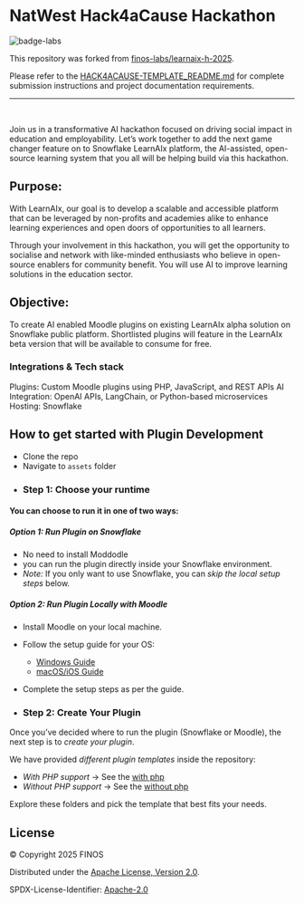 # NatWest Hack4aCause Hackathon

![badge-labs](https://user-images.githubusercontent.com/327285/230928932-7c75f8ed-e57b-41db-9fb7-a292a13a1e58.svg)

This repository was forked from [finos-labs/learnaix-h-2025](https://github.com/finos-labs/learnaix-h-2025).

Please refer to the [HACK4ACAUSE-TEMPLATE_README.md](./HACK4ACAUSE-TEMPLATE_README.md) for complete submission instructions and project documentation requirements.

---

&nbsp;

Join us in a transformative AI hackathon focused on driving social impact in education and
employability. Let’s work together to add the next game changer feature on to Snowflake
LearnAIx platform, the AI-assisted, open-source learning system that you all will be helping
build via this hackathon.

## Purpose:

With LearnAIx, our goal is to develop a scalable and accessible platform that can be
leveraged by non-profits and academies alike to enhance learning experiences and open
doors of opportunities to all learners.

Through your involvement in this hackathon, you will get the opportunity to socialise and
network with like-minded enthusiasts who believe in open-source enablers for community
benefit. You will use AI to improve learning solutions in the education sector.

## Objective:

To create AI enabled Moodle plugins on existing LearnAIx alpha solution on Snowflake public
platform. Shortlisted plugins will feature in the LearnAIx beta version that will be available to consume for free.

### Integrations & Tech stack

Plugins: Custom Moodle plugins using PHP, JavaScript, and REST APIs
AI Integration: OpenAI APIs, LangChain, or Python-based microservices
Hosting: Snowflake

## How to get started with Plugin Development
- Clone the repo
- Navigate to ```assets``` folder
- ### Step 1: Choose your runtime
#### You can choose to run it in one of two ways:  
##### Option 1: Run Plugin on Snowflake
- No need to install Moddodle
- you can run the plugin directly inside your Snowflake environment.  
- *Note:* If you only want to use Snowflake, you can *skip the local setup steps* below.

##### Option 2: Run Plugin Locally with Moodle
- Install Moodle on your local machine.  
- Follow the setup guide for your OS:  
  - [Windows Guide](./assets/moodle-local-setup/moodle-windows-setup.md)  
  - [macOS/iOS Guide](./assets/moodle-local-setup/moodle-macos-setup.md)   
- Complete the setup steps as per the guide.

- ### Step 2: Create Your Plugin
Once you’ve decided where to run the plugin (Snowflake or Moodle), the next step is to *create your plugin*.  

We have provided *different plugin templates* inside the repository:  
- *With PHP support* → See the [with php](./assets/plugin-develpment-templates/with-php/)  
- *Without PHP support* → See the [without php](./assets/plugin-develpment-templates/without-php/)  

Explore these folders and pick the template that best fits your needs.  

## License

&copy; Copyright 2025 FINOS

Distributed under the [Apache License, Version 2.0](http://www.apache.org/licenses/LICENSE-2.0).

SPDX-License-Identifier: [Apache-2.0](https://spdx.org/licenses/Apache-2.0)
